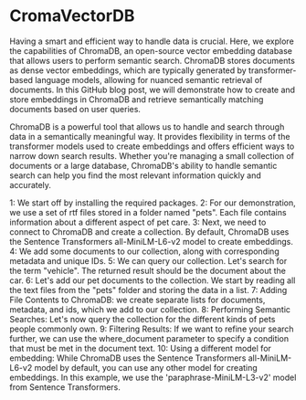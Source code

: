 # CromaVectorDB

Having a smart and efficient way to handle data is crucial. 
Here, we explore the capabilities of ChromaDB, an open-source vector embedding database that allows users to perform semantic search. 
ChromaDB stores documents as dense vector embeddings, which are typically generated by transformer-based language models, allowing for nuanced semantic retrieval of documents. 
In this GitHub blog post, we will demonstrate how to create and store embeddings in ChromaDB and retrieve semantically matching documents based on user queries.

ChromaDB is a powerful tool that allows us to handle and search through data in a semantically meaningful way. 
It provides flexibility in terms of the transformer models used to create embeddings and offers efficient ways to narrow down search results. 
Whether you're managing a small collection of documents or a large database, ChromaDB's ability to handle semantic search can help you find the most relevant information quickly and accurately.

1: We start off by installing the required packages.
2: For our demonstration, we use a set of rtf files stored in a folder named "pets". Each file contains information about a different aspect of pet care.
3: Next, we need to connect to ChromaDB and create a collection. By default, ChromaDB uses the Sentence Transformers all-MiniLM-L6-v2 model to create embeddings.
4: We add some documents to our collection, along with corresponding metadata and unique IDs.
5: We can query our collection. Let's search for the term "vehicle". The returned result should be the document about the car.
6: Let's add our pet documents to the collection. We start by reading all the text files from the "pets" folder and storing the data in a list.
7: Adding File Contents to ChromaDB: we create separate lists for documents, metadata, and ids, which we add to our collection.
8: Performing Semantic Searches: Let's now query the collection for the different kinds of pets people commonly own.
9: Filtering Results: If we want to refine your search further, we can use the where_document parameter to specify a condition that must be met in the document text. 
10: Using a different model for embedding: While ChromaDB uses the Sentence Transformers all-MiniLM-L6-v2 model by default, you can use any other model for creating embeddings. In this example, we use the 'paraphrase-MiniLM-L3-v2' model from Sentence Transformers.
